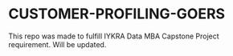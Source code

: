 # CUSTOMER-PROFILING-GOERS
This repo was made to fulfill IYKRA Data MBA Capstone Project requirement. Will be updated.
